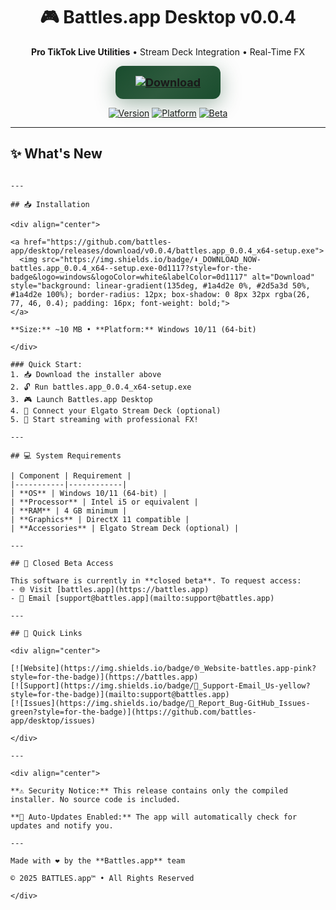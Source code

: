 <div align="center">

# 🎮 Battles.app Desktop v0.0.4

**Pro TikTok Live Utilities** • Stream Deck Integration • Real-Time FX

<a href="https://github.com/battles-app/desktop/releases/download/v0.0.4/battles.app_0.0.4_x64-setup.exe">
  <img src="https://img.shields.io/badge/⬇️_DOWNLOAD_FOR_WINDOWS-battles.app_0.0.4_x64--setup.exe-0d1117?style=for-the-badge&logo=windows&logoColor=white&labelColor=0d1117" alt="Download" style="background: linear-gradient(135deg, #1a4d2e 0%, #2d5a3d 50%, #1a4d2e 100%); border-radius: 12px; box-shadow: 0 8px 32px rgba(26, 77, 46, 0.4), 0 0 0 1px rgba(255,255,255,0.1); padding: 16px 32px; font-size: 18px; font-weight: bold; backdrop-filter: blur(10px);">
</a>

[![Version](https://img.shields.io/badge/version-0.0.4-blue?style=for-the-badge)](https://github.com/battles-app/desktop/releases)
[![Platform](https://img.shields.io/badge/platform-Windows_10/11-blueviolet?style=for-the-badge&logo=windows)](https://github.com/battles-app/desktop)
[![Beta](https://img.shields.io/badge/status-Closed_Beta-red?style=for-the-badge)](https://battles.app)

</div>

---

## ✨ What's New

```

---

## 📥 Installation

<div align="center">

<a href="https://github.com/battles-app/desktop/releases/download/v0.0.4/battles.app_0.0.4_x64-setup.exe">
  <img src="https://img.shields.io/badge/⬇️_DOWNLOAD_NOW-battles.app_0.0.4_x64--setup.exe-0d1117?style=for-the-badge&logo=windows&logoColor=white&labelColor=0d1117" alt="Download" style="background: linear-gradient(135deg, #1a4d2e 0%, #2d5a3d 50%, #1a4d2e 100%); border-radius: 12px; box-shadow: 0 8px 32px rgba(26, 77, 46, 0.4); padding: 16px; font-weight: bold;">
</a>

**Size:** ~10 MB • **Platform:** Windows 10/11 (64-bit)

</div>

### Quick Start:
1. 📥 Download the installer above
2. 🔓 Run battles.app_0.0.4_x64-setup.exe
3. 🎮 Launch Battles.app Desktop
4. 🔌 Connect your Elgato Stream Deck (optional)
5. 🚀 Start streaming with professional FX!

---

## 💻 System Requirements

| Component | Requirement |
|-----------|------------|
| **OS** | Windows 10/11 (64-bit) |
| **Processor** | Intel i5 or equivalent |
| **RAM** | 4 GB minimum |
| **Graphics** | DirectX 11 compatible |
| **Accessories** | Elgato Stream Deck (optional) |

---

## 🎯 Closed Beta Access

This software is currently in **closed beta**. To request access:
- 🌐 Visit [battles.app](https://battles.app)
- 📧 Email [support@battles.app](mailto:support@battles.app)

---

## 🔗 Quick Links

<div align="center">

[![Website](https://img.shields.io/badge/🌐_Website-battles.app-pink?style=for-the-badge)](https://battles.app)
[![Support](https://img.shields.io/badge/📧_Support-Email_Us-yellow?style=for-the-badge)](mailto:support@battles.app)
[![Issues](https://img.shields.io/badge/🐛_Report_Bug-GitHub_Issues-green?style=for-the-badge)](https://github.com/battles-app/desktop/issues)

</div>

---

<div align="center">

**⚠️ Security Notice:** This release contains only the compiled installer. No source code is included.

**🔐 Auto-Updates Enabled:** The app will automatically check for updates and notify you.

---

Made with ❤️ by the **Battles.app** team

© 2025 BATTLES.app™ • All Rights Reserved

</div>